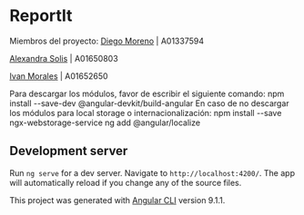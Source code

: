 # ReportIt


Miembros del proyecto:
[Diego Moreno](https://github.com/DiegoMoreno1110) | A01337594

[Alexandra Solis](https://github.com/aleesolish) | A01650803

[Ivan Morales](https://github.com/ivansmorales) | A01652650

Para descargar los módulos, favor de escribir el siguiente comando: npm install --save-dev @angular-devkit/build-angular
En caso de no descargar los módulos para local storage o internacionalización:
npm install --save ngx-webstorage-service
ng add @angular/localize

## Development server

Run `ng serve` for a dev server. Navigate to `http://localhost:4200/`. The app will automatically reload if you change any of the source files.

This project was generated with [Angular CLI](https://github.com/angular/angular-cli) version 9.1.1.




